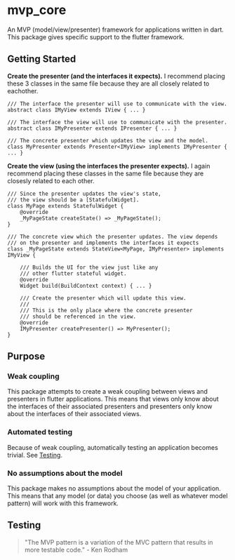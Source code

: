 # mvp_core

An MVP (model/view/presenter) framework for applications 
written in dart. This package gives specific support to
the flutter framework.


## Getting Started

<b>Create the presenter (and the interfaces it expects).</b> 
I recommend placing these 3 classes in the same file because 
they are all closely related to eachother.

~~~~
/// The interface the presenter will use to communicate with the view.
abstract class IMyView extends IView { ... }

/// The interface the view will use to communicate with the presenter.
abstract class IMyPresenter extends IPresenter { ... }

/// The concrete presenter which updates the view and the model.
class MyPresenter extends Presenter<IMyView> implements IMyPresenter { ... }
~~~~


<b>Create the view (using the interfaces the presenter 
expects).</b> I again recommend placing these classes
in the same file because they are closesly related to
each other.

~~~~
/// Since the presenter updates the view's state,
/// the view should be a [StatefulWidget].
class MyPage extends StatefulWidget {
    @override
    _MyPageState createState() => _MyPageState();
}

/// The concrete view which the presenter updates. The view depends 
/// on the presenter and implements the interfaces it expects
class _MyPageState extends StateView<MyPage, IMyPresenter> implements IMyView {

    /// Builds the UI for the view just like any
    /// other flutter stateful widget.
    @override
    Widget build(BuildContext context) { ... }

    /// Create the presenter which will update this view.
    ///
    /// This is the only place where the concrete presenter
    /// should be referenced in the view.
    @override
    IMyPresenter createPresenter() => MyPresenter();
}
~~~~

## Purpose

### Weak coupling
This package attempts to create a weak coupling between
views and presenters in flutter applications. This means 
that views only know about the interfaces of their
associated presenters and presenters only know about the 
interfaces of their associated views.

### Automated testing
Because of weak coupling, automatically testing an application
becomes trivial. See [Testing](#Testing).

### No assumptions about the model
This package makes no assumptions about the model of your
application. This means that any model (or data) you choose
(as well as whatever model pattern) will work with this
framework.


## Testing 

> "The MVP pattern is a variation of the MVC pattern that 
> results in more testable code." - Ken Rodham
